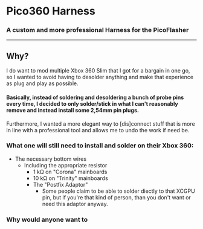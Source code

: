 # Pico360 Harness

### A custom and more professional Harness for the PicoFlasher

---

## Why?

I do want to mod multiple Xbox 360 Slim that I got for a bargain in one go, so I wanted to avoid having to desolder anything and make that experience as plug and play as possible.

#### Basically, instead of soldering and desoldering a bunch of probe pins every time, I decided to only solder/stick in what I can't reasonably remove and instead install some 2,54mm pin plugs.

Furthermore, I wanted a more elegant way to [dis]connect stuff that is more in line with a professional tool and allows me to undo the work if need be.

### What one will still need to install and solder on their Xbox 360:
- The necessary bottom wires
  - Including the appropriate resistor
    -  1 kΩ on "Corona" mainboards
    - 10 kΩ on "Trinity" mainboards
    - The "Postfix Adaptor"
      - Some people claim to be able to solder diectly to that XCGPU pin, but if you're that kind of person, than you don't want or need this adaptor anyway.

### Why would anyone want to 
